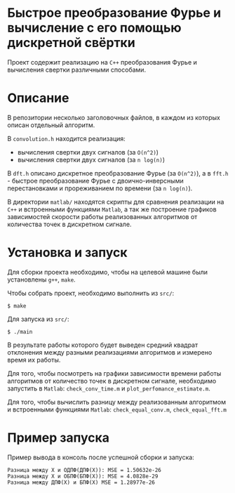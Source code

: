 # Быстрое преобразование Фурье и вычисление с его помощью дискретной свёртки
Проект содержит реализацию на `C++` преобразования Фурье и вычисления свертки различными способами.

# Описание
В репозитории несколько заголовочных файлов, в каждом из которых описан отдельный алгоритм. 


В `convolution.h` находится реализация:
 * вычисления свертки двух сигналов (за `O(n^2)`)
 * вычисления свертки двух сигналов (за `n log(n)`)

В `dft.h` описано дискретное преобразование Фурье (за `O(n^2)`), а в `fft.h` - быстрое преобразование Фурье с двоично-инверсными перестановками и прореживанием по времени (за `n log(n)`).


В директории `matlab/` находятся скрипты для сравнения реализации на `C++` и встроенными функциями `Matlab`, а так же построение графиков зависимостей скорости работы реализованных алгоритмов от количества точек в дискретном сигнале.

# Установка и запуск
Для сборки проекта необходимо, чтобы на целевой машине были установлены `g++`, `make`.


Чтобы собрать проект, необходимо выполнить из `src/`:
```
$ make
```

Для запуска из `src/`:
```
$ ./main
```


В результате работы которого будет выведен средний квадрат отклонения между разными реализациями алгоритмов и измерено время их работы.


Для того, чтобы посмотреть на графики зависимости времени работы алгоритмов от количество точек в дискретном сигнале, необходимо запустить в `Matlab`: `check_conv_time.m` и `plot_perfomance_estimate.m`.

Для того, чтобы вычислить разницу между реализованным алгоритмом и встроенными функциями `Matlab`: `check_equal_conv.m`, `check_equal_fft.m`

# Пример запуска
Пример вывода в консоль после успешной сборки и запуска:
```
Разница между X и ОДПФ(ДПФ(X)): MSE = 1.50632e-26
Разница между X и ОБПФ(БПФ(X)): MSE = 4.0828e-29
Разница между ДПФ(X) и БПФ(X) MSE = 1.28977e-26
```